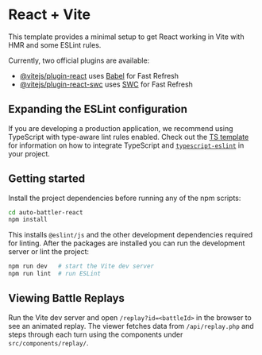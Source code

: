 # React + Vite

This template provides a minimal setup to get React working in Vite with HMR and some ESLint rules.

Currently, two official plugins are available:

- [@vitejs/plugin-react](https://github.com/vitejs/vite-plugin-react/blob/main/packages/plugin-react) uses [Babel](https://babeljs.io/) for Fast Refresh
- [@vitejs/plugin-react-swc](https://github.com/vitejs/vite-plugin-react/blob/main/packages/plugin-react-swc) uses [SWC](https://swc.rs/) for Fast Refresh

## Expanding the ESLint configuration

If you are developing a production application, we recommend using TypeScript with type-aware lint rules enabled. Check out the [TS template](https://github.com/vitejs/vite/tree/main/packages/create-vite/template-react-ts) for information on how to integrate TypeScript and [`typescript-eslint`](https://typescript-eslint.io) in your project.

## Getting started

Install the project dependencies before running any of the npm scripts:

```bash
cd auto-battler-react
npm install
```

This installs `@eslint/js` and the other development dependencies required for linting. After the packages are installed you can run the development server or lint the project:

```bash
npm run dev   # start the Vite dev server
npm run lint  # run ESLint
```

## Viewing Battle Replays

Run the Vite dev server and open `/replay?id=<battleId>` in the browser to see an animated replay.
The viewer fetches data from `/api/replay.php` and steps through each turn using the
components under `src/components/replay/`.
